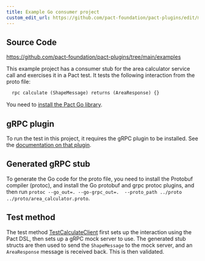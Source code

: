 ```yaml
---
title: Example Go consumer project
custom_edit_url: https://github.com/pact-foundation/pact-plugins/edit/main/examples/gRPC/area_calculator/consumer-go/README.md
---
```

<!-- This file has been synced from the pact-foundation/pact-plugins repository. Please do not edit it directly. The URL of the source file can be found in the custom_edit_url value above -->

## Source Code

https://github.com/pact-foundation/pact-plugins/tree/main/examples


This example project has a consumer stub for the area calculator service call and exercises it in a Pact test.
It tests the following interaction from the proto file:

```protobuf
  rpc calculate (ShapeMessage) returns (AreaResponse) {}
```

You need to [install the Pact Go library](https://github.com/pact-foundation/pact-go/tree/2.x.x#installation). 

## gRPC plugin

To run the test in this project, it requires the gRPC plugin to be installed. See the [documentation on that plugin](https://github.com/pactflow/pact-protobuf-plugin#installation).

## Generated gRPC stub

To generate the Go code for the proto file, you need to install the Protobuf compiler (protoc), and install the Go
protobuf and grpc protoc plugins, and then run `protoc --go_out=. --go-grpc_out=.  --proto_path ../proto  ../proto/area_calculator.proto`.

## Test method

The test method [TestCalculateClient](https://github.com/pact-foundation/pact-plugins/blob/main/consumer_test.go) first sets up the interaction using the Pact DSL, then sets up a
gRPC mock server to use. The generated stub structs are then used to send the `ShapeMessage` to the mock server,
and an `AreaResponse` message is received back. This is then validated.
